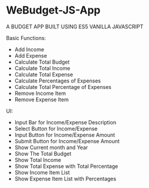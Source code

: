 # WeBudget-JS-App

A BUDGET APP BUILT USING ES5 VANILLA JAVASCRIPT

Basic Functions: 

- Add Income
- Add Expense
- Calculate Total Budget
- Calculate Total Income
- Calculate Total Expense
- Calculate Percentages of Expenses
- Calculate Total Percentage of Expenses
- Remove Income Item
- Remove Expense Item

UI:

- Input Bar for Income/Expense Description
- Select Button for Income/Expense
- Input Button for Income/Expense Amount
- Submit Button for Income/Expense Amount
- Show Current month and Year
- Show The Total Budget
- Show Total Income
- Show Total Expense with Total Percentage
- Show Income Item List
- Show Expense Item List with Percentages
